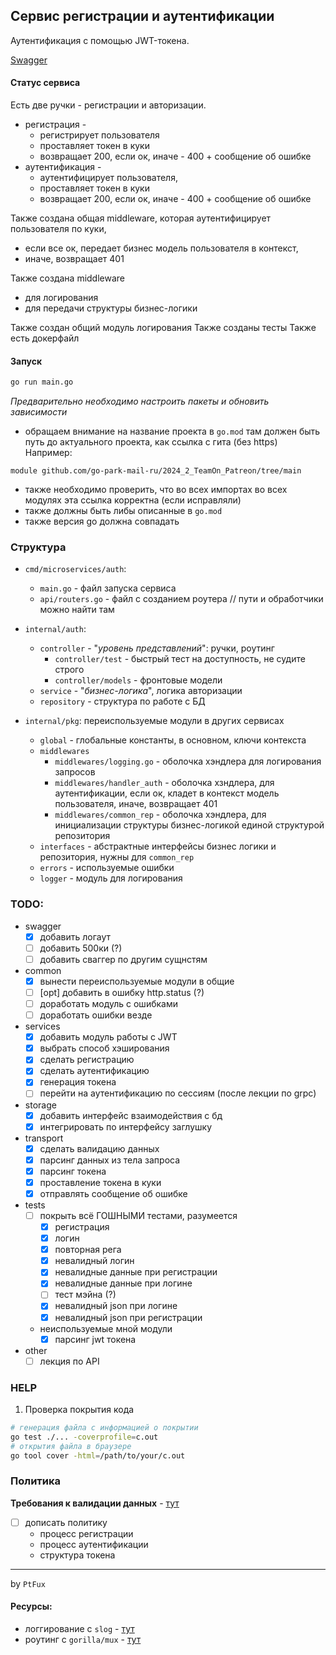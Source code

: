 ## Сервис регистрации и аутентификации
Аутентификация с помощью JWT-токена.

[Swagger](https://github.com/go-park-mail-ru/2024_2_TeamOn_Patreon/blob/polina-auth/docs/api/openapi.yaml)

#### Статус сервиса
Есть две ручки - регистрации и авторизации.
- регистрация - 
  - регистрирует пользователя
  - проставляет токен в куки
  - возвращает 200, если ок, иначе - 400 + сообщение об ошибке 
- аутентификация - 
  - аутентифицирует пользователя, 
  - проставляет токен в куки
  - возвращает 200, если ок, иначе - 400 + сообщение об ошибке

Также создана общая middleware, которая аутентифицирует пользователя по куки, 
  - если все ок, передает бизнес модель пользователя в контекст,
  - иначе, возвращает 401

Также создана middleware 
  - для логирования
  - для передачи структуры бизнес-логики

Также создан общий модуль логирования
Также созданы тесты
Также есть докерфайл

#### Запуск
```bash
go run main.go
```

_Предварительно необходимо настроить пакеты и обновить зависимости_
- обращаем внимание на название проекта в `go.mod` там должен быть путь до актуального проекта, как ссылка с гита (без https)
Например:
```
module github.com/go-park-mail-ru/2024_2_TeamOn_Patreon/tree/main
```
- также необходимо проверить, что во всех импортах во всех модулях эта ссылка корректна (если исправляли)
- также должны быть либы описанные в `go.mod`
- также версия go должна совпадать


### Структура
- `cmd/microservices/auth`:
  - `main.go` - файл запуска сервиса
  - `api/routers.go` - файл с созданием роутера // пути и обработчики можно найти там

- `internal/auth`:
  - `controller` - "_уровень представлений_": ручки, роутинг
    - `controller/test` - быстрый тест на доступность, не судите строго
    - `controller/models` - фронтовые модели
  - `service` - "_бизнес-логика_", логика авторизации
  - `repository` - структура по работе с БД

- `internal/pkg`: переиспользуемые модули в других сервисах
  - `global` - глобальные константы, в основном, ключи контекста
  - `middlewares`
    - `middlewares/logging.go` - оболочка хэндлера для логирования запросов
    - `middlewares/handler_auth` - оболочка хзндлера, для аутентификации, если ок, кладет в контекст модель пользователя, иначе, возвращает 401
    - `middlewares/common_rep` - оболочка хэндлера, для инициализации структуры бизнес-логикой единой структурой репозитория
  - `interfaces` - абстрактные интерфейсы бизнес логики и репозитория, нужны для `common_rep`
  - `errors` - используемые ошибки
  - `logger` - модуль для логирования

### TODO:

- swagger
  - [x] добавить логаут
  - [ ] добавить 500ки (?)
  - [ ] добавить сваггер по другим сущнстям

- common 
  - [x] вынести переиспользуемые модули в общие
  - [ ] [opt] добавить в ошибку http.status (?)
  - [ ] доработать модуль с ошибками
  - [ ] доработать ошибки везде

- services
  - [x] добавить модуль работы с JWT
  - [x] выбрать способ хэширования
  - [x] сделать регистрацию
  - [x] сделать аутентификацию
  - [x] генерация токена
  - [ ] перейти на аутентификацию по сессиям (после лекции по grpc)

- storage
  - [x] добавить интерфейс взаимодействия с бд
  - [x] интегрировать по интерфейсу заглушку

- transport
  - [x] сделать валидацию данных
  - [x] парсинг данных из тела запроса
  - [x] парсинг токена
  - [x] проставление токена в куки
  - [x] отправлять сообщение об ошибке

- tests
  - [ ] покрыть всё ГОШНЫМИ тестами, разумеется
    - [x] регистрация
    - [x] логин
    - [x] повторная рега
    - [x] невалидный логин
    - [x] невалидные данные при регистрации
    - [x] невалидные данные при логине
    - [ ] тест мэйна (?)
    - [x] невалидный json при логине
    - [x] невалидный json при регистрации
  - неиспользуемые мной модули
    - [x] парсинг jwt токена
  
- other
  - [ ] лекция по API
  
### HELP
1. Проверка покрытия кода
```bash
# генерация файла с информацией о покрытии
go test ./... -coverprofile=c.out
# открытия файла в браузере
go tool cover -html=/path/to/your/c.out
```

### Политика
__Требования к валидации данных__ - [тут](https://github.com/go-park-mail-ru/2024_2_TeamOn_Patreon/blob/polina-auth/docs/%D0%BF%D0%BE%D0%BB%D0%B8%D1%82%D0%B8%D0%BA%D0%B0%20%D0%B0%D1%83%D1%82%D0%B5%D0%BD%D1%82%D0%B8%D1%84%D1%82%D0%BA%D0%B0%D1%86%D0%B8%D0%B8.md)

- [ ] дописать политику
  - процесс регистрации
  - процесс аутентификации
  - структура токена

___
by `PtFux`

#### Ресурсы:
- логгирование с `slog` - [тут](https://habr.com/ru/companies/slurm/articles/798207/)
- роутинг с `gorilla/mux` - [тут](https://habr.com/ru/companies/ruvds/articles/561108/)
